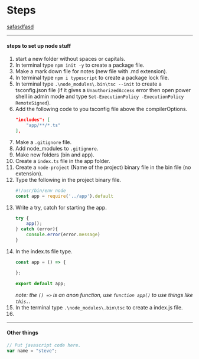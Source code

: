 # Steps

<!-- press "ctrl + /" to make comments. -->
<!-- Space things out (with lines). -->
<!-- Links work like this but dont preview on Visual Studio. -->
[safasdfasd](#steps) 

<hr>

#### steps to set up node stuff

1. start a new folder without spaces or capitals.
2. In terminal type `npm init -y` to create a package file.
3. Make a mark down file for notes (new file with .md extension).
4. In terminal type `npm i typescript` to create a package lock file.
5. In terminal type `.\node_modules\.bin\tsc --init` to create a tsconfig.json file (if it gives a `UnauthorizedAccess` error then open power shell in admin mode and type `Set-ExecutionPolicy -ExecutionPolicy RemoteSigned`).
6. Add the following code to you tsconfig file above the compilerOptions.
    ```json
    "includes": [
        "app/**/*.ts"
    ], 
    ```
7. Make a `.gitignore` file.
8. Add node_modules to `.gitignore`.
9. Make new folders (bin and app).
10. Create a `index.ts` file in the app folder.
11. Create a `node-project` (Name of the project) binary file in the bin file (no extension).
12. Type the following in the project binary file.
    ```js
    #!/usr/bin/env node
    const app = require('../app').default
    ```
13. Write a try, catch for starting the app.
    ```js
    try {
        app(); 
    } catch (error){
        console.error(error.message)
    }
    ```
14. In the index.ts file type.
    ```ts
    const app = () => {

    };

    export default app;
    ```
    *note: the `() =>` is an anon function, use `function app()` to use things like `this.`.*
15. In the terminal type `.\node_modules\.bin\tsc` to create a index.js file.
16. 



<hr>

#### Other things

```js 
// Put javascript code here.
var name = "steve";
```